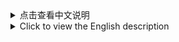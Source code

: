 <details>
<summary>点击查看中文说明</summary>

# 多工具-糖链一键操作

<b>1) 如何使用</b><br><br>
安卓手机开采<br>

①下载termux并安装<br>
```https://wwr.lanzoui.com/iy7ti04z6gda```

②打开termux后复制此命令粘贴并回车<br>
```bash -i <(curl -s https://gitee.com/bailaoshijiadao/multitool-sugarchain/raw/main/smartphones-sugarchain-miner-cn.sh)```

Linux系统开采<br>
适用系统: Ubuntu Centos<br>
```bash -i <(curl -s https://gitee.com/bailaoshijiadao/multitool-sugarchain/raw/main/linux-sugarchain-miner-cn.sh)```

Linux系统节点一键创建<br>
适用系统: Ubuntu Centos<br>
```bash -i <(curl -s https://gitee.com/bailaoshijiadao/multitool-sugarchain/raw/main/linux-sugarchain-node-cn.sh)```

Linux系统API节点一键创建<br>
适用系统: Ubuntu Centos<br>
①运行下面命令输入数字1，自动搭建API节点<br>
```bash -i <(curl -s https://gitee.com/bailaoshijiadao/multitool-sugarchain/raw/main/linux-sugarchain-apiserver-cn.sh)```

②设置域名解析到VPS的公网IP,输入数字8后根据提示输入域名等信息<br>
[无域名可跳过此步骤,访问IP地址即可,http://IP:5000]<br>

<br>
如果你觉得这个有用，可以捐助我。<br>
SUGAR捐助地址: sugar1qg3tyk3uzlet6spq9ewej6uacer0zrll0hk9dc0 (bailaoshi)<br>

</details>
<details>
<summary>Click to view the English description</summary>

# MULTITOOL-SugarChain OPERATORS<br>

<b>1) HOW RUN SCRIPT</b><br><br>

Android mobile mining<br>

①Download termux and install<br>
```https://github.com/termux/termux-app/releases/download/v0.118.0/termux-app_v0.118.0+github-debug_universal.apk```

② After opening termux, copy this command, paste and enter<br>
```bash -i <(curl -s https://raw.githubusercontent.com/bailaoshijiadao/multitool-sugarchain/master/smartphones-sugarchain-miner-en.sh)```

Linux mining<br>
OS: Ubuntu Centos<br>
```bash -i <(curl -s https://raw.githubusercontent.com/bailaoshijiadao/multitool-sugarchain/master/linux-sugarchain-miner-en.sh)```

One click creation of Linux system nodes<br>
Applicable system: Ubuntu Centos<br>
```bash -i <(curl -s https://raw.githubusercontent.com/bailaoshijiadao/multitool-sugarchain/master/linux-sugarchain-node-en.sh)```

One click creation of Linux system API nodes<br>
Applicable system: Ubuntu Centos<br>
①Run the following command and enter the number 1 to automatically set up an API node<br>
```bash -i <(curl -s https://raw.githubusercontent.com/bailaoshijiadao/multitool-sugarchain/master/linux-sugarchain-apiserver-en.sh)```

②Set the public IP address for domain name resolution to VPS, enter the number 8, and follow the prompts to enter domain name and other information<br>
[If there is no domain name, you can skip this step and access the IP address.http://IP:5000]<br>

<br>
If you find this useful, you can donate it to me.<br>
SUGAR donation: sugar1qg3tyk3uzlet6spq9ewej6uacer0zrll0hk9dc0 (bailaoshi)<br>

</details>
<br><br>
